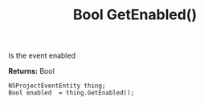 ﻿---
uid: crmscript_ref_NSProjectEventEntity_GetEnabled
title: Bool GetEnabled()
intellisense: NSProjectEventEntity.GetEnabled
keywords: NSProjectEventEntity, GetEnabled
so.topic: reference
---

Is the event enabled

**Returns:** Bool


```crmscript
NSProjectEventEntity thing;
Bool enabled  = thing.GetEnabled();
```


